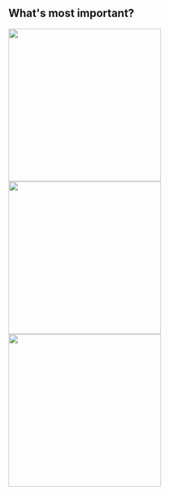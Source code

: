 ## What's most important?

<img src="/images/seaport-village-cropped.jpg" width="300px"/>
<img src="/images/hours.jpg" width="300px"/>
<img src="/images/Starofindia.jpg" width="300px"/>
